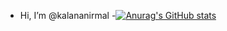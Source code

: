 -  Hi, I’m @kalananirmal
-[![Anurag's GitHub stats](https://github-readme-stats.vercel.app/api?username=kalananirmal)](https://github.com/anuraghazra/github-readme-stats)

<!---
kalananirmal/kalananirmal is a ✨ special ✨ repository because its `README.md` (this file) appears on your GitHub profile.
You can click the Preview link to take a look at your changes.
--->
